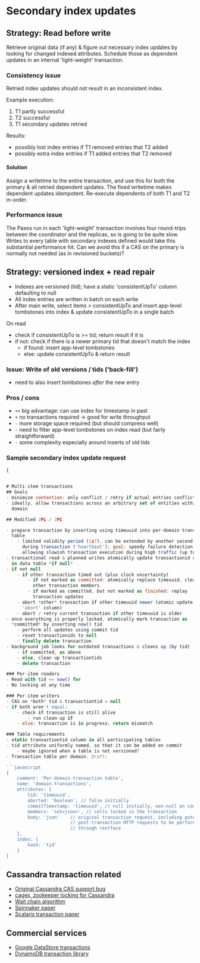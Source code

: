 # Secondary index updates
## Strategy: Read before write
Retrieve original data (if any) & figure out necessary index updates by
looking for changed indexed attributes. Schedule those as dependent updates in
an internal 'light-weight' transaction.

### Consistency issue
Retried index updates should not result in an inconsistent index.

Example execution:

1. T1 partly successful
2. T2 successful
3. T1 secondary updates retried

Results:
- possibly lost index entries if T1 removed entries that T2 added
- possibly extra index entries if T1 added entries that T2 removed

#### Solution
Assign a writetime to the entire transaction, and use this for
both the primary & all retried dependent updates. The fixed writetime makes
dependent updates idempotent. Re-execute dependents of both T1 and T2
in-order.
    
### Performance issue
The Paxos run in each 'light-weight' transaction involves four round-trips
between the coordinator and the replicas, so is going to be quite slow. Writes
to every table with secondary indexes defined would take this substantial
performance hit. Can we avoid this if a CAS on the primary is normally not
needed (as in revisioned buckets)?

## Strategy: versioned index + read repair
- Indexes are versioned (tid); have a static 'consistentUpTo' column
  defaulting to null
- All index entries are written in batch on each write
- After main write, select items > consistentUpTo and insert app-level
  tombstones into index & update consistentUpTo in a single batch

On read
- check if consistentUpTo is >= tid; return result if it is
- if not: check if there is a newer primary tid that doesn't match the index
    - if found: insert app-level tombstones
    - else: update consistentUpTo & return result

### Issue: Write of old versions / tids ('back-fill')
- need to also insert tombstones *after* the new entry

### Pros / cons
- `++` big advantage: can use index for timestamp in past
- `+` no transactions required -> good for write throughput
- `-` more storage space required (but should compress well)
- `-` need to filter app-level tombstones on index read (but fairly
  straightforward)
- `-` some complexity especially around inserts of old tids

### Sample secondary index update request
```javascript
{
    

# Multi-item transactions
## Goals
- minimize contention: only conflict / retry if actual entries conflict
- ideally, allow transactions across an arbitrary set of entities within a
  domain

## Modified 2PL / 2PC

- prepare transaction by inserting using timeuuid into per-domain transaction
  table
    - limited validity period (1s?), can be extended by another second or so
      during transaction ('heartbeat'); goal: speedy failure detection while
      allowing slowish transaction execution during high traffic (up to 10s or so)
- transactional read & planned writes atomically update transactionid column
  in data table *if null*
- if not null
    - if other transaction timed out (plus clock uncertainty)
        - if not marked as committed: atomically replace timeuuid, clean up
          other transaction members
        - if marked as committed, but not marked as finished: replay
          transaction updates
    - abort *other* transaction if other timeuuid newer (atomic update on
      'abort' column)
    - abort / retry current transaction if other timeuuid is older
- once everything is properly locked, atomically mark transaction as
  *committed* by inserting now() tid
    - perform all updates using commit tid
    - reset transactionids to null
    - finally delete transaction
- background job looks for outdated transactions & cleans up (by tid)
    - if committed, as above
    - else, clean up transactiontids
    - delete transaction

### Per-item readers
- Read with tid <= now() for 
- No locking at any time

### Per-item writers
- CAS on *both* tid & transactiontid = null
- if both aren't equal:
    - check if transaction is still alive
        - run clean-up if 
    - else: transaction is in progress; return mismatch

### Table requirements
- static transactiontid column in all participating tables
- tid attribute uniformly named, so that it can be added on commit
    - maybe ignored when a table is not versioned?
- Transaction table per domain. Draft:

```javascript
{
    comment: 'Per-domain transaction table',
    name: 'domain.transactions',
    attributes: {
        tid: 'timeuuid',
        aborted: 'boolean', // false initially
        commitTimestamp: 'timeuuid', // null initially, non-null on commit
        members: 'set<json>', // cells locked in the transaction
        body: 'json'    // original transaction request, including potential
                        // post-transaction HTTP requests to be performed
                        // through restface
    },
    index: {
        hash: 'tid'
    }
}
```

## Cassandra transaction related
- [Original Cassandra CAS support bug](https://issues.apache.org/jira/browse/CASSANDRA-5062)
- [cages, zookeeper locking for Cassandra](https://code.google.com/p/cages/)
- [Wait chain algorithm](http://media.fightmymonster.com/Shared/docs/Wait%20Chain%20Algorithm.pdf)
- [Spinnaker paper](http://arxiv.org/pdf/1103.2408.pdf)
- [Scalaris transaction
  paper](http://eprints.sics.se/3453/01/AtomicCommitment.pdf)

## Commercial services
- [Google DataStore
  transactions](https://developers.google.com/datastore/docs/concepts/transactions)
- [DynamoDB transaction library](http://java.awsblog.com/post/Tx13H2W58QMAOA7/Performing-Conditional-Writes-Using-the-Amazon-DynamoDB-Transaction-Library)
